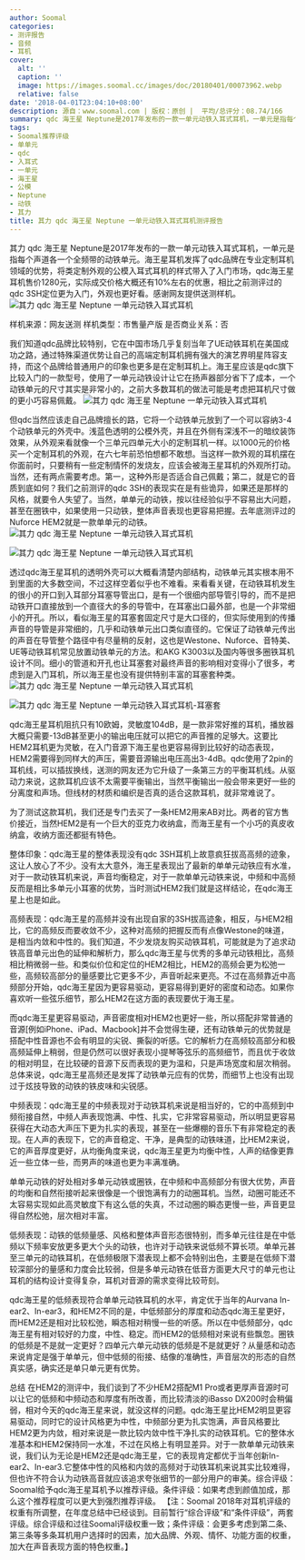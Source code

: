 ```yaml
---
author: Soomal
categories:
- 测评报告
- 音频
- 耳机
cover:
  alt: ''
  caption: ''
  image: https://images.soomal.cc/images/doc/20180401/00073962.webp
  relative: false
date: '2018-04-01T23:04:10+08:00'
description: 源自：www.soomal.com | 版权：原创 |  平均/总评分：08.74/166
summary: qdc 海王星 Neptune是2017年发布的一款一单元动铁入耳式耳机，一单元是指每个声道各一个全频带的动铁单元。海王星耳机发挥了qdc品牌在专业定制耳机领域的优势，将类定制外观的公模入耳式耳机的样式带入了入门市场……
tags:
- Soomal推荐评级
- 单单元
- qdc
- 入耳式
- 一单元
- 海王星
- 公模
- Neptune
- 动铁
- 其力
title: 其力 qdc 海王星 Neptune 一单元动铁入耳式耳机测评报告
---
```


其力 qdc 海王星 Neptune是2017年发布的一款一单元动铁入耳式耳机，一单元是指每个声道各一个全频带的动铁单元。海王星耳机发挥了qdc品牌在专业定制耳机领域的优势，将类定制外观的公模入耳式耳机的样式带入了入门市场，qdc海王星耳机售价1280元，实际成交价格大概还有10%左右的优惠，相比之前测评过的qdc 3SH定位更为入门，外观也更好看。感谢网友提供送测样机。
![其力 qdc 海王星 Neptune 一单元动铁入耳式耳机](https://images.soomal.cc/images/doc/20180324/00073764.webp)





样机来源：网友送测
样机类型：市售量产版
是否商业关系：否

我们知道qdc品牌比较特别，它在中国市场几乎复刻当年了UE动铁耳机在美国成功之路，通过特殊渠道优势让自己的高端定制耳机拥有强大的演艺界明星阵容支持，而这个品牌给普通用户的印象也更多是在定制耳机上。海王星应该是qdc旗下比较入门的一款型号，使用了一单元动铁设计让它在扬声器部分省下了成本，一个动铁单元的尺寸其实是非常小的，之前大多数耳机的做法可能是考虑把耳机尺寸做的更小巧容易佩戴。
![其力 qdc 海王星 Neptune 一单元动铁入耳式耳机](https://images.soomal.cc/images/doc/20180324/00073765.webp)




但qdc当然应该走自己品牌擅长的路，它将一个动铁单元放到了一个可以容纳3-4个动铁单元的外壳中。浅蓝色透明的公模外壳，并且在外侧有深浅不一的暗纹装饰效果，从外观来看就像一个三单元四单元大小的定制耳机一样。以1000元的价格买一个定制耳机的外观，在六七年前恐怕想都不敢想。当这样一款外观的耳机摆在你面前时，只要稍有一些定制情怀的发烧友，应该会被海王星耳机的外观所打动。当然，还有两点需要考虑。第一，这种外形是否适合自己佩戴；第二，就是它的音质到底如何？我们之前测评的qdc 3SH的表现实在是有些诡异，如果还是那样的风格，就要令人失望了。当然，单单元的动铁，按以往经验似乎不容易出大问题，甚至在圈铁中，如果使用一只动铁，整体声音表现也更容易把握。去年底测评过的Nuforce HEM2就是一款单单元的动铁。
![其力 qdc 海王星 Neptune 一单元动铁入耳式耳机](https://images.soomal.cc/images/doc/20180324/00073768.webp)




![其力 qdc 海王星 Neptune 一单元动铁入耳式耳机](https://images.soomal.cc/images/doc/20180324/00073769.webp)




透过qdc海王星耳机的透明外壳可以大概看清楚内部结构，动铁单元其实根本用不到里面的大多数空间，不过这样空着似乎也不难看。来看看关键，在动铁耳机发生的很小的开口到入耳部分耳塞导管出口，是有一个很细内部导管引导的，而不是把动铁开口直接放到一个直径大的多的导管中，在耳塞出口最外部，也是一个非常细小的开孔。所以，看似海王星的耳塞套固定尺寸是大口径的，但实际使用到的传播声音的导管是非常细的，几乎和动铁单元出口类似直径的。它保证了动铁单元传出的声音在导管整个路径中有尽量稍的反射，这也是Westone、Nuforce、音特美、UE等动铁耳机常见放置动铁单元的方法。和AKG K3003以及国内等很多圈铁耳机设计不同。细小的管道和开孔也让耳塞套对最终声音的影响相对变得小了很多，考虑到是入门耳机，所以海王星也没有提供特别丰富的耳塞套种类。
![其力 qdc 海王星 Neptune 一单元动铁入耳式耳机](https://images.soomal.cc/images/doc/20180324/00073772_01.webp)




![其力 qdc 海王星 Neptune 一单元动铁入耳式耳机-耳塞套](https://images.soomal.cc/images/doc/20180324/00073774_01.webp)




qdc海王星耳机阻抗只有10欧姆，灵敏度104dB，是一款非常好推的耳机，播放器大概只需要-13dB甚至更小的输出电压就可以把它的声音推的足够大。这要比HEM2耳机更为灵敏，在入门音源下海王星也更容易得到比较好的动态表现，HEM2需要得到同样大的声压，需要音源输出电压高出3-4dB。qdc使用了2pin的耳机线，可以插拔换线，送测的网友还为它升级了一条第三方的平衡耳机线。从驱动力来说，这款耳机应该不太需要平衡输出，当然平衡输出一般会带来更好一些的分离度和声场。但线材的材质和编织是否真的适合这款耳机，就非常难说了。

为了测试这款耳机，我们还是专门去买了一条HEM2用来AB对比。两者的官方售价接近，当然HEM2是有一个巨大的亚克力收纳盒，而海王星有一个小巧的真皮收纳盒，收纳方面还都挺有特色。

整体印象：qdc海王星的整体表现没有qdc 3SH耳机上故意疯狂拔高高频的迹象，这让人放心了不少。没有太大意外，海王星表现出了最新的单单元动铁应有水准，对于一款动铁耳机来说，声音均衡稳定，对于一款单单元动铁来说，中频和中高频反而是相比多单元小耳塞的优势，当时测试HEM2我们就是这样结论，在qdc海王星上也是如此。

高频表现：qdc海王星的高频并没有出现自家的3SH拔高迹象，相反，与HEM2相比，它的高频反而要收敛不少，这种对高频的把握反而有点像Westone的味道，是相当内敛和中性的。我们知道，不少发烧友购买动铁耳机，可能就是为了追求动铁高音单元出色的延伸和解析力，那么qdc海王星与优秀的多单元动铁相比，高频相比稍微弱一些。和类似价位和定位的HEM2相比，HEM2的高频会更为松弛一些，高频较高部分的量感要比它更多不少，声音听起来更亮。不过在高频靠近中高频部分开始，qdc海王星因为更容易驱动，更容易得到更好的密度和动态。如果你喜欢听一些弦乐细节，那么HEM2在这方面的表现要优于海王星。

而qdc海王星更容易驱动，声音密度相对HEM2也更好一些，所以搭配非常普通的音源[例如iPhone、iPad、Macbook]并不会觉得生硬，还有动铁单元的优势就是搭配中性音源也不会有明显的尖锐、撕裂的听感。它的解析力在高频较高部分和极高频延伸上稍弱，但是仍然可以很好表现小提琴等弦乐的高频细节，而且优于收敛的相对明显，在比较硬的音源下反而表现的更为温和，只是声场宽度和层次稍弱。总体来说，qdc海王星高频还是发挥了动铁单元应有的优势，而细节上也没有出现过于炫技导致的动铁的铁皮味和尖锐感。

中频表现：qdc海王星的中频表现对于动铁耳机来说是相当好的，它的中高频到中频衔接自然，中频人声表现饱满、中性、扎实，它非常容易驱动，所以明显更容易获得在大动态大声压下更为扎实的表现，甚至在一些爆棚的音乐下有非常稳定的表现。在人声的表现下，它的声音稳定、干净，是典型的动铁味道，比HEM2来说，它的声音厚度更好，从均衡角度来说，qdc海王星更为均衡中性，人声的结像更靠近一些立体一些，而男声的味道也更为丰满准确。

单单元动铁的好处相对多单元动铁或圈铁，在中频和中高频部分有很大优势，声音的均衡和自然衔接听起来很像是一个很饱满有力的动圈耳机。当然，动圈可能还不太容易实现如此高灵敏度下有这么低的失真，不过动圈的瞬态更慢一些，声音更显得自然松弛，层次相对丰富。

低频表现：动铁的低频量感、风格和整体声音形态很特别，而多单元往往是在中低频以下频率安放更多更大个头的动铁，也许对于动铁来说低频不算长项。单单元甚至三单元的动铁耳机，在低频极限下潜表现上都不会特别出色，主要是在低频下潜较深部分的量感和力度会比较弱，但是多单元动铁在低音方面更大尺寸的单元也让耳机的结构设计变得复杂，耳机对音源的需求变得比较苛刻。

qdc海王星的低频表现符合单单元动铁耳机的水平，肯定优于当年的Aurvana In-ear2、In-ear3，和HEM2不同的是，中低频部分的厚度和动态qdc海王星更好，而HEM2还是相对比较松弛，瞬态相对稍慢一些的听感。所以在中低频部分，qdc海王星有相对较好的力度，中性、稳定。而HEM2的低频相对来说有些飘忽。圈铁的低频是不是就一定更好？四单元六单元动铁的低频是不是就更好？从量感和动态来说肯定是强于单单元，但中低频的衔接、结像的准确性，声音层次的形态的自然真实感，确实还是单只单元更有优势。

总结
在HEM2的测评中，我们谈到了不少HEM2搭配M1 Pro或者更厚声音源时可以让它的低频和中频动态和厚度有所改善，而比较清淡的iBasso DX200时会稍偏弱，相对今天的qdc海王星来说，就没这样的问题。qdc海王星比HEM2明显更容易驱动，同时它的设计风格更为中性，中频部分更为扎实饱满，声音风格要比HEM2更为内敛，相对来说是一款比较内敛中性干净扎实的动铁耳机。它的整体水准基本和HEM2保持同一水准，不过在风格上有明显差异。对于一款单单元动铁来说，我们认为无论是HEM2还是qdc海王星，它的表现肯定都优于当年创新In-ear2、In-ear3.它整体中性的风格和内敛的高频对于动铁耳机来说其实比较难得，但也许不符合认为动铁高音就应该追求夸张细节的一部分用户的审美。综合评级：Soomal给予qdc海王星耳机予以推荐评级。条件评级：如果考虑到颜值加成，那么这个推荐程度可以更大到强烈推荐评级。
【注：Soomal 2018年对耳机评级的权重有所调整，在年度总结中已经谈到。目前暂行“综合评级”和“条件评级”，两套评级。综合评级和过往Soomal评级权重一致；条件评级：会更多考虑到第二条、第三条等多条耳机用户选择时的因素，加大品牌、外观、情怀、功能方面的权重，加大在声音表现方面的特色权重。】